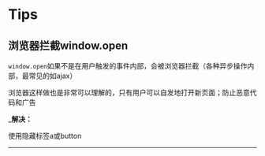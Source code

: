 # Tips

## 浏览器拦截window.open
`window.open`如果不是在用户触发的事件内部，会被浏览器拦截（各种异步操作内部，最常见的如ajax）

浏览器这样做也是非常可以理解的，只有用户可以自发地打开新页面；防止恶意代码和广告

___解决：__

使用隐藏标签a或button

___
